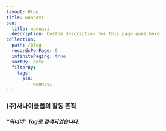 ```yaml
---
layout: Blog
title: wannavi
seo:
  title: wannavi
  description: Custom description for this page goes here
collection:
  path: /blog
  recordsPerPage: 9
  infinitePaging: true
  sortBy: date
  filterBy:
    tags:
      $in:
        - wannavi
---
```


### <span>(주)사나이클럽</span>의 활동 흔적

##### <span>"워너비"</span> Tag로 검색되었습니다.